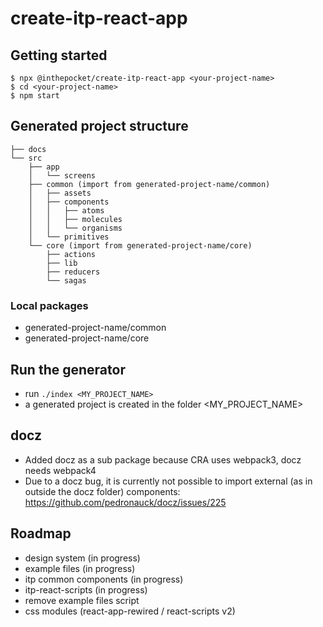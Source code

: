# create-itp-react-app
## Getting started
```
$ npx @inthepocket/create-itp-react-app <your-project-name>
$ cd <your-project-name>
$ npm start
```
## Generated project structure

```
├── docs
└── src
    ├── app
    │   └── screens
    ├── common (import from generated-project-name/common)
    │   ├── assets
    │   ├── components
    │   │   ├── atoms
    │   │   ├── molecules
    │   │   └── organisms
    │   └── primitives
    └── core (import from generated-project-name/core)
        ├── actions
        ├── lib
        ├── reducers
        └── sagas
```

### Local packages

- generated-project-name/common
- generated-project-name/core

## Run the generator

- run `./index <MY_PROJECT_NAME>`
- a generated project is created in the folder <MY_PROJECT_NAME>

## docz

- Added docz as a sub package because CRA uses webpack3, docz needs webpack4
- Due to a docz bug, it is currently not possible to import external (as in outside the docz folder) components:
  https://github.com/pedronauck/docz/issues/225

## Roadmap

- design system (in progress)
- example files (in progress)
- itp common components (in progress)
- itp-react-scripts (in progress)
- remove example files script
- css modules (react-app-rewired / react-scripts v2)
